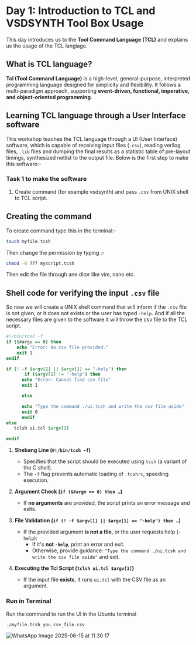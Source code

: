 
# Day 1: Introduction to TCL and VSDSYNTH Tool Box Usage
This day introduces us to the **Tool Command Language (TCL)** and explains us the usage of the TCL langiage.

## What is TCL language?
**Tcl (Tool Command Language)** is a high-level, general-purpose, interpreted programming language designed for simplicity and flexibility. It follows a multi-paradigm approach, supporting **event-driven, functional, imperative, and object-oriented programming**. 

## Learning TCL language through a User Interface software
This workshop teaches the TCL language through a UI (User Interface) software, which is capable of receiving input files (`.csv`), reading verilog files, `.lib` files and dumping the final results as a statistic table of pre-layout timings, synthesized netlist to the output file. Below is the first step to make this software:-

### Task 1 to make the software
1. Create command (for example vsdsynth) and pass `.csv` from UNIX shell to TCL script.

## Creating the command
To create command type this in the terminal:-
```bash
touch myfile.tcsh
```
Then change the permission by typing :-
```bash
chmod -R 777 myscript.tcsh
```
Then edit the file through ane ditor like vim, nano etc.
## Shell code for verifying the input `.csv` file
So now we will create a UNIX shell command that will inform if the `.csv` file is not given, or it does not exists or the user has typed `-help`. And if all the necessary files are given to the software it will throw the csv file to the TCL script.

```tcsh
#!/bin/tcsh -f
if ($#argv == 0) then
    echo "Error: No csv file provided."
    exit 1
endif

if (! -f $argv[1] || $argv[1] == "-help") then
       if ($argv[1] != "-help") then
      echo "Error: Cannot find csv file"
      exit 1

      else

      echo "Type the command ./ui.tcsh and write the csv file aside"
      exit 0
      endif
else
   tclsh ui.tcl $argv[1]

endif

```

1. **Shebang Line (`#!/bin/tcsh -f`)**  
   - Specifies that the script should be executed using `tcsh` (a variant of the C shell).
   - The `-f` flag prevents automatic loading of `.tcshrc`, speeding execution.

2. **Argument Check (`if ($#argv == 0) then …`)**  
   - If **no arguments** are provided, the script prints an error message and exits.

3. **File Validation (`if (! -f $argv[1] || $argv[1] == "-help") then …`)**  
   - If the provided argument **is not a file**, or the user requests help (`-help`):
     - If it's **not `-help`**, print an error and exit.
     - Otherwise, provide guidance: `"Type the command ./ui.tcsh and write the csv file aside"` and exit.

4. **Executing the Tcl Script (`tclsh ui.tcl $argv[1]`)**  
   - If the input file **exists**, it runs `ui.tcl` with the CSV file as an argument.


### Run in Terminal

Run the command to run the UI in the Ubuntu terminal

```bash
./myfile.tcsh you_csv_file.csv
```

![WhatsApp Image 2025-06-15 at 11 30 17](https://github.com/user-attachments/assets/bc70b982-5a01-4e9d-aa97-4a71063efafe)











